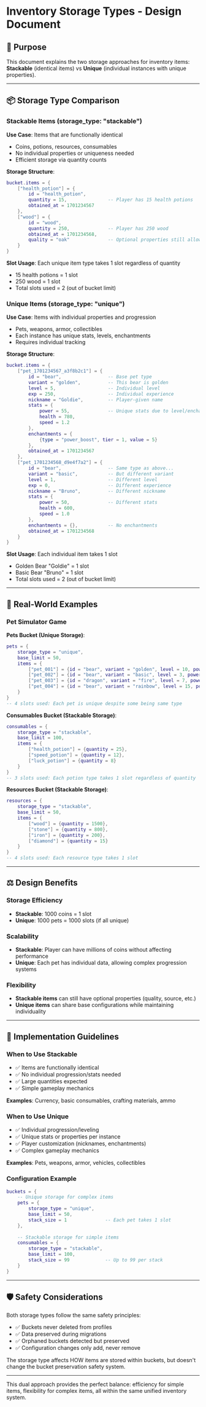 # Inventory Storage Types - Design Document

## 🎯 Purpose

This document explains the two storage approaches for inventory items: **Stackable** (identical items) vs **Unique** (individual instances with unique properties).

---

## 📦 Storage Type Comparison

### **Stackable Items (storage_type: "stackable")**

**Use Case**: Items that are functionally identical
- Coins, potions, resources, consumables
- No individual properties or uniqueness needed
- Efficient storage via quantity counts

**Storage Structure**:
```lua
bucket.items = {
    ["health_potion"] = {
        id = "health_potion",
        quantity = 15,               -- Player has 15 health potions
        obtained_at = 1701234567
    },
    ["wood"] = {
        id = "wood", 
        quantity = 250,              -- Player has 250 wood
        obtained_at = 1701234568,
        quality = "oak"              -- Optional properties still allowed
    }
}
```

**Slot Usage**: Each unique item type takes 1 slot regardless of quantity
- 15 health potions = 1 slot
- 250 wood = 1 slot  
- Total slots used = 2 (out of bucket limit)

### **Unique Items (storage_type: "unique")**

**Use Case**: Items with individual properties and progression
- Pets, weapons, armor, collectibles
- Each instance has unique stats, levels, enchantments
- Requires individual tracking

**Storage Structure**:
```lua
bucket.items = {
    ["pet_1701234567_a3f8b2c1"] = {
        id = "bear",                 -- Base pet type
        variant = "golden",          -- This bear is golden
        level = 5,                   -- Individual level
        exp = 250,                   -- Individual experience
        nickname = "Goldie",         -- Player-given name
        stats = {
            power = 55,              -- Unique stats due to level/enchantments
            health = 780,
            speed = 1.2
        },
        enchantments = {
            {type = "power_boost", tier = 1, value = 5}
        },
        obtained_at = 1701234567
    },
    ["pet_1701234568_d9e4f7a2"] = {
        id = "bear",                 -- Same type as above...
        variant = "basic",           -- But different variant
        level = 1,                   -- Different level
        exp = 0,                     -- Different experience
        nickname = "Bruno",          -- Different nickname
        stats = {
            power = 50,              -- Different stats
            health = 600,
            speed = 1.0
        },
        enchantments = {},           -- No enchantments
        obtained_at = 1701234568
    }
}
```

**Slot Usage**: Each individual item takes 1 slot
- Golden Bear "Goldie" = 1 slot
- Basic Bear "Bruno" = 1 slot
- Total slots used = 2 (out of bucket limit)

---

## 🔄 Real-World Examples

### **Pet Simulator Game**

**Pets Bucket (Unique Storage)**:
```lua
pets = {
    storage_type = "unique",
    base_limit = 50,
    items = {
        ["pet_001"] = {id = "bear", variant = "golden", level = 10, power = 85},
        ["pet_002"] = {id = "bear", variant = "basic", level = 3, power = 45},
        ["pet_003"] = {id = "dragon", variant = "fire", level = 7, power = 120},
        ["pet_004"] = {id = "bear", variant = "rainbow", level = 15, power = 200}
    }
}
-- 4 slots used: Each pet is unique despite some being same type
```

**Consumables Bucket (Stackable Storage)**:
```lua
consumables = {
    storage_type = "stackable", 
    base_limit = 100,
    items = {
        ["health_potion"] = {quantity = 25},
        ["speed_potion"] = {quantity = 12},
        ["luck_potion"] = {quantity = 8}
    }
}
-- 3 slots used: Each potion type takes 1 slot regardless of quantity
```

**Resources Bucket (Stackable Storage)**:
```lua
resources = {
    storage_type = "stackable",
    base_limit = 50, 
    items = {
        ["wood"] = {quantity = 1500},
        ["stone"] = {quantity = 800},
        ["iron"] = {quantity = 200},
        ["diamond"] = {quantity = 15}
    }
}
-- 4 slots used: Each resource type takes 1 slot
```

---

## ⚖️ Design Benefits

### **Storage Efficiency**
- **Stackable**: 1000 coins = 1 slot
- **Unique**: 1000 pets = 1000 slots (if all unique)

### **Scalability**
- **Stackable**: Player can have millions of coins without affecting performance
- **Unique**: Each pet has individual data, allowing complex progression systems

### **Flexibility**
- **Stackable items** can still have optional properties (quality, source, etc.)
- **Unique items** can share base configurations while maintaining individuality

---

## 🔧 Implementation Guidelines

### **When to Use Stackable**
- ✅ Items are functionally identical
- ✅ No individual progression/stats needed
- ✅ Large quantities expected
- ✅ Simple gameplay mechanics

**Examples**: Currency, basic consumables, crafting materials, ammo

### **When to Use Unique** 
- ✅ Individual progression/leveling
- ✅ Unique stats or properties per instance
- ✅ Player customization (nicknames, enchantments)
- ✅ Complex gameplay mechanics

**Examples**: Pets, weapons, armor, vehicles, collectibles

### **Configuration Example**
```lua
buckets = {
    -- Unique storage for complex items
    pets = {
        storage_type = "unique",
        base_limit = 50,
        stack_size = 1              -- Each pet takes 1 slot
    },
    
    -- Stackable storage for simple items  
    consumables = {
        storage_type = "stackable",
        base_limit = 100,
        stack_size = 99             -- Up to 99 per stack
    }
}
```

---

## 🛡️ Safety Considerations

Both storage types follow the same safety principles:
- ✅ Buckets never deleted from profiles
- ✅ Data preserved during migrations
- ✅ Orphaned buckets detected but preserved
- ✅ Configuration changes only add, never remove

The storage type affects HOW items are stored within buckets, but doesn't change the bucket preservation safety system.

---

This dual approach provides the perfect balance: efficiency for simple items, flexibility for complex items, all within the same unified inventory system.